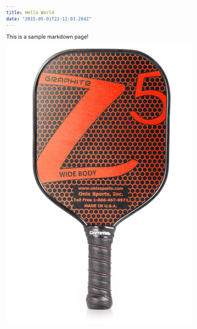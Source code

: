 ```yaml
---
title: Hello World
date: "2015-05-01T22:12:03.284Z"
---
```


This is a sample markdown page!

![Test Image](../../uploads/test.jpg)